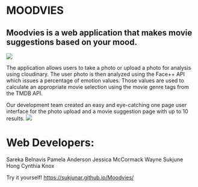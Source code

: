 
# MOODVIES 


## Moodvies is a web application that makes movie suggestions based on your mood.
![](https://thumbs.gfycat.com/NearIncompleteBoa-size_restricted.gif)

The application allows users to take a photo or upload a photo for analysis using cloudinary. 
The user photo is then analyzed using the Face++ API which issues a percentage of emotion values. 
Those values are used to calculate an appropriate movie selection using the movie genre tags from the TMDB API.

Our development team created an easy and eye-catching one page user interface for the photo upload 
and a movie suggestion page with up to 10 results.
![](https://thumbs.gfycat.com/ShorttermSpanishHammerheadshark-size_restricted.gif)
 
# Web Developers:  
Sareka Belnavis
Pamela Anderson
Jessica McCormack
Wayne Sukjune Hong
Cynthia Knox

Try it yourself! 
https://sukjunar.github.io/Moodvies/
